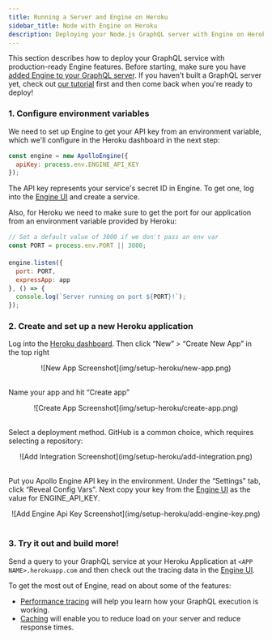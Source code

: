 ```yaml
---
title: Running a Server and Engine on Heroku
sidebar_title: Node with Engine on Heroku
description: Deploying your Node.js GraphQL server with Engine on Heroku
---
```


This section describes how to deploy your GraphQL service with production-ready Engine features. Before starting, make sure you have [added Engine to your GraphQL server](setup-node.html). If you haven't built a GraphQL server yet, check out [our tutorial](https://dev-blog.apollodata.com/tutorial-building-a-graphql-server-cddaa023c035) first and then come back when you're ready to deploy!

<h3 id="env-vars" title="Environment variables">1. Configure environment variables</h3>

We need to set up Engine to get your API key from an environment variable, which we'll configure in the Heroku dashboard in the next step:

```js
const engine = new ApolloEngine({
  apiKey: process.env.ENGINE_API_KEY
});
```

The API key represents your service's secret ID in Engine. To get one, log into the [Engine UI](https://engine.apollographql.com) and create a service.

Also, for Heroku we need to make sure to get the port for our application from an environment variable provided by Heroku:

```js
// Set a default value of 3000 if we don't pass an env var
const PORT = process.env.PORT || 3000;

engine.listen({
  port: PORT,
  expressApp: app
}, () => {
  console.log(`Server running on port ${PORT}!`);
});
```

<h3 id="configure-heroku" title="Configure Heroku">2. Create and set up a new Heroku application</h3>

Log into the [Heroku dashboard](https://dashboard.heroku.com/apps). Then click “New” > “Create New App” in the top right

<div style="text-align:center">
![New App Screenshot](img/setup-heroku/new-app.png)
<br></br>
</div>

Name your app and hit “Create app”

<div style="text-align:center">
![Create App Screenshot](img/setup-heroku/create-app.png)
<br></br>
</div>

Select a deployment method. GitHub is a common choice, which requires selecting a repository:

<div style="text-align:center">
![Add Integration Screenshot](img/setup-heroku/add-integration.png)
<br></br>
</div>

Put you Apollo Engine API key in the environment. Under the “Settings” tab, click “Reveal Config Vars". Next copy your key from the [Engine UI](http://engine.apollographql.com/) as the value for ENGINE_API_KEY.

<div style="text-align:center">
![Add Engine Api Key Screenshot](img/setup-heroku/add-engine-key.png)
<br></br>
</div>

<h3 id="test-and-add" title="Test and Expand">3. Try it out and build more!</h3>

Send a query to your GraphQL service at your Heroku Application at `<APP NAME>.herokuapp.com` and then check out the tracing data in the [Engine UI](http://engine.apollographql.com/).

To get the most out of Engine, read on about some of the features:

- [Performance tracing](./performance.html) will help you learn how your GraphQL execution is working.
- [Caching](./caching.html) will enable you to reduce load on your server and reduce response times.
